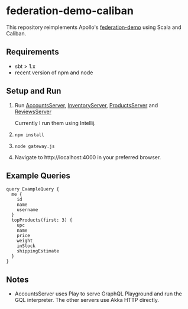 # federation-demo-caliban

This repository reimplements Apollo's [federation-demo](https://github.com/apollographql/federation-demo) using Scala
and Caliban.

## Requirements

- sbt > 1.x
- recent version of npm and node

## Setup and Run

1. Run [AccountsServer](accounts/src/main/scala/com/williamhaw/gql_caliban/accounts/AccountsServer.scala),
   [InventoryServer](inventory/src/main/scala/com/williamhaw/gql_caliban/inventory/InventoryServer.scala),
   [ProductsServer](products/src/main/scala/com/williamhaw/gql_caliban/products/ProductsServer.scala) and
   [ReviewsServer](reviews/src/main/scala/com/williamhaw/gql_caliban/reviews/ReviewsServer.scala)

   Currently I run them using Intellij.
2. `npm install`
3. `node gateway.js`
4. Navigate to http://localhost:4000 in your preferred browser.

## Example Queries

```
query ExampleQuery {
  me {
    id
    name
    username
  }
  topProducts(first: 3) {
    upc
    name
    price
    weight
    inStock
    shippingEstimate
  }
}
```

## Notes

- AccountsServer uses Play to serve GraphQL Playground and run the GQL interpreter. The other servers use Akka HTTP
  directly.